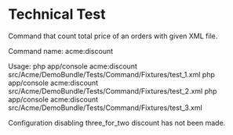 Technical Test
========================

Command that count total price of an orders with given XML file.

Command name: 
acme:discount

Usage:
php app/console acme:discount src/Acme/DemoBundle/Tests/Command/Fixtures/test_1.xml
php app/console acme:discount src/Acme/DemoBundle/Tests/Command/Fixtures/test_2.xml
php app/console acme:discount src/Acme/DemoBundle/Tests/Command/Fixtures/test_3.xml

Configuration disabling three_for_two discount has not been made.
